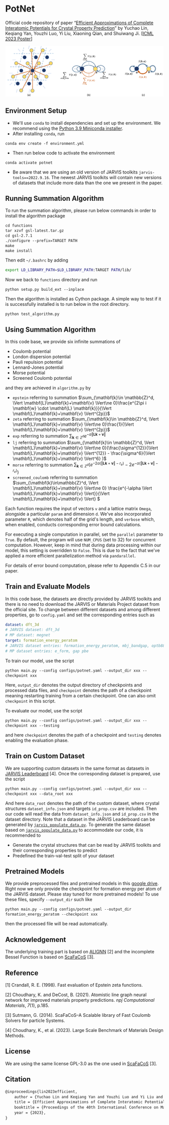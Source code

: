 # PotNet
Official code repository of paper “[Efficient Approximations of Complete Interatomic Potentials for Crystal Property Prediction](https://arxiv.org/abs/2306.10045)” by Yuchao Lin, Keqiang Yan, Youzhi Luo, Yi Liu, Xiaoning Qian, and Shuiwang Ji. [[ICML 2023 Poster](https://proceedings.mlr.press/v202/lin23m.html)]

![graph](graph.png)

## Environment Setup

- We'll use `conda` to install dependencies and set up the environment. We recommend using the [Python 3.9 Miniconda installer](https://docs.conda.io/en/latest/miniconda.html#linux-installers).
- After installing `conda`, run

```shell
conda env create -f environment.yml
```

- Then run below code to activate the environment

```
conda activate potnet
```

- Be aware that we are using an old version of JARVIS toolkits `jarvis-tools==2022.9.16`. The newest JARVIS toolkits will contain new versions of datasets that include more data than the one we present in the paper.

## Running Summation Algorithm

To run the summation algorithm, please run below commands in order to install the algorithm package

```shell
cd functions
tar xzvf gsl-latest.tar.gz
cd gsl-2.7.1
./configure --prefix=TARGET PATH
make
make install
```

Then edit `~/.bashrc` by adding

```bash
export LD_LIBRARY_PATH=$LD_LIBRARY_PATH:TARGET PATH/lib/
```

Now we back to `functions` directory and run

```shell
python setup.py build_ext --inplace
```

Then the algorithm is installed as Cython package. A simple way to test if it is successfully installed is to run below in the root directory.

```shell
python test_algorithm.py
```

## Using Summation Algorithm

In this code base, we provide six infinite summations of

- Coulomb potential
- London dispersion potential
- Pauli repulsion potential
- Lennard-Jones potential
- Morse potential
- Screened Coulomb potential

and they are achieved in `algorithm.py` by

- `epstein` referring to summation $\sum_{\mathbf{k}\in \mathbb{Z}^d, \Vert \mathbf{L}\mathbf{k}+\mathbf{v} \Vert\ne 0}\frac{e^{2\pi i \mathbf{w} \cdot \mathbf{L} \mathbf{k}}}{\Vert \mathbf{L}\mathbf{k}+\mathbf{v} \Vert^{2p}}$
- `zeta` referring to summation $\sum_{\mathbf{k}\in \mathbb{Z}^d, \Vert \mathbf{L}\mathbf{k}+\mathbf{v} \Vert\ne 0}\frac{1}{\Vert \mathbf{L}\mathbf{k}+\mathbf{v} \Vert^{2p}}$
- `exp` referring to summation $\sum_{\mathbf{k}\in \mathbb{Z}^d } e^{-\alpha \Vert \mathbf{L}\mathbf{k}+\mathbf{v} \Vert}$
- `lj` referring to summation $\sum_{\mathbf{k}\in \mathbb{Z}^d, \Vert \mathbf{L}\mathbf{k}+\mathbf{v} \Vert\ne 0}(\frac{\sigma^{12}}{\Vert \mathbf{L}\mathbf{k}+\mathbf{v} \Vert^{12}} - \frac{\sigma^6}{\Vert \mathbf{L}\mathbf{k}+\mathbf{v} \Vert^6} )$
- `morse` referring to summation $\sum_{\mathbf{k}\in \mathbb{Z}^d} (e^{-2\alpha (\Vert \mathbf{L}\mathbf{k}+\mathbf{v} \Vert - r_e) } - 2e^{-\alpha (\Vert \mathbf{L}\mathbf{k}+\mathbf{v} \Vert - r_e)})$
- `screened_coulomb` referring to summation $\sum_{\mathbf{k}\in\mathbb{Z}^d, \Vert \mathbf{L}\mathbf{k}+\mathbf{v} \Vert\ne 0} \frac{e^{-\alpha \Vert \mathbf{L}\mathbf{k}+\mathbf{v} \Vert}}{\Vert \mathbf{L}\mathbf{k}+\mathbf{v} \Vert} $

Each function requires the input of vectors `v` and a lattice matrix `Omega`, alongside a particular `param` and dimension `d`. We've also incorporated parameter `R`, which denotes half of the grid's length, and `verbose` which, when enabled, conducts corresponding error bound calculations.

For executing a single computation in parallel, set the `parallel` parameter to `True`. By default, the program will use `NUM_CPUS` (set to 32) for concurrent computation. However, keep in mind that during data processing within our model, this setting is overridden to `False`. This is due to the fact that we've applied a more efficient parallelization method via `pandarallel`.

For details of error bound computation, please refer to Appendix C.5 in our paper.



## Train and Evaluate Models

In this code base, the datasets are directly provided by JARVIS toolkits and there is no need to download the JARVIS or Materials Project dataset from the official site. To change between different datasets and among different properties, go to `config.yaml` and set the corresponding entries such as

```yaml
dataset: dft_3d
# JARVIS dataset: dft_3d
# MP dataset: megnet
target: formation_energy_peratom
# JARVIS dataset entries: formation_energy_peratom, mbj_bandgap, optb88vdw_bandgap, optb88vdw_total_energy, ehull
# MP dataset entries: e_form, gap pbe
```

To train our model, use the script

```shell
python main.py --config configs/potnet.yaml --output_dir xxx --checkpoint xxx
```

Here, `output_dir` denotes the output directory of checkpoints and processed data files, and `checkpoint` denotes the path of a checkpoint meaning restarting training from a certain checkpoint. One can also omit `checkpoint` in this script.

To evaluate our model, use the script

```shell
python main.py --config configs/potnet.yaml --output_dir xxx --checkpoint xxx --testing
```

and here `checkpoint` denotes the path of a checkpoint and `testing` denotes enabling the evaluation phase.

## Train on Custom Dataset

We are supporting custom datasets in the same format as datasets in [JARVIS Leaderboard](https://github.com/usnistgov/jarvis_leaderboard/tree/main) [4]. Once the corresponding dataset is prepared, use the script

```shell
python main.py --config configs/potnet.yaml --output_dir xxx --checkpoint xxx --data_root xxx
```

And here `data_root` denotes the path of the custom dataset, where crystal structures `dataset_info.json` and targets `id_prop.csv` are included. Then our code will read the data from `dataset_info.json` and `id_prop.csv` in the dataset directory. Note that a dataset in the JARVIS Leaderboard can be generated by [`jarvis_populate_data.py`](https://github.com/usnistgov/jarvis_leaderboard/blob/main/jarvis_leaderboard/jarvis_populate_data.py). To generate the same dataset based on [`jarvis_populate_data.py`](https://github.com/usnistgov/jarvis_leaderboard/blob/main/jarvis_leaderboard/jarvis_populate_data.py) to accommodate our code, it is recommended to

- Generate the crystal structures that can be read by JARVIS toolkits and their corresponding properties to predict
- Predefined the train-val-test split of your dataset

## Pretrained Models

We provide preprocessed files and pretrained models in this [google drive](https://drive.google.com/drive/folders/1sKZZ_MffSPNx4fy5FJLgeCj0nhrxzf5f?usp=sharing). Right now we only provide the checkpoint for formation energy per atom of the JARVIS dataset. Please stay tuned for more pretrained models! To use these files, specify `--output_dir` such like

```shell
python main.py --config configs/potnet.yaml --output_dir formation_energy_peratom --checkpoint xxx
```

then the processed file will be read automatically.

## Acknowledgement

The underlying training part is based on [ALIGNN](https://github.com/usnistgov/alignn) [2] and the incomplete Bessel Function is based on [ScaFaCoS](https://github.com/scafacos/scafacos) [3].



## Reference

[1] Crandall, R. E. (1998). Fast evaluation of Epstein zeta functions. 

[2] Choudhary, K. and DeCost, B. (2021). Atomistic line graph neural network for improved materials property predictions. *npj Computational Materials*, *7*(1), p.185.

[3] Sutmann, G. (2014). ScaFaCoS–A Scalable library of Fast Coulomb Solvers for particle Systems.

[4] Choudhary, K., et al. (2023). Large Scale Benchmark of Materials Design Methods. 

## License

We are using the same license GPL-3.0 as the one used in [ScaFaCoS](https://github.com/scafacos/scafacos) [3].

## Citation

```latex
@inproceedings{lin2023efficient,
	author = {Yuchao Lin and Keqiang Yan and Youzhi Luo and Yi Liu and Xiaoning Qian and Shuiwang Ji},
	title = {Efficient Approximations of Complete Interatomic Potentials for Crystal Property Prediction},
	booktitle = {Proceedings of the 40th International Conference on Machine Learning},
	year = {2023},
}
```

